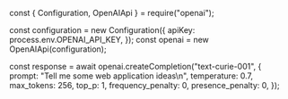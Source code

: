 const { Configuration, OpenAIApi } = require("openai");

const configuration = new Configuration({
  apiKey: process.env.OPENAI_API_KEY,
});
const openai = new OpenAIApi(configuration);

const response = await openai.createCompletion("text-curie-001", {
  prompt: "Tell me some web application ideas\n",
  temperature: 0.7,
  max_tokens: 256,
  top_p: 1,
  frequency_penalty: 0,
  presence_penalty: 0,
});